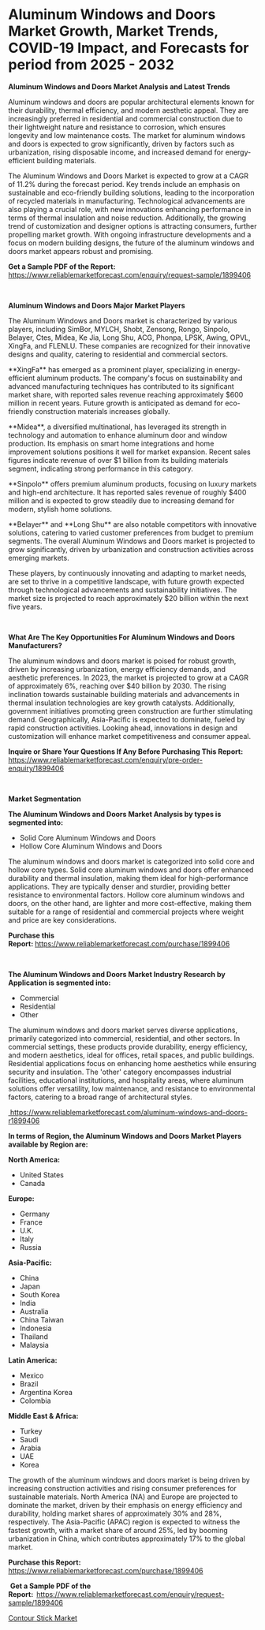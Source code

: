 <p><h1>Aluminum Windows and Doors Market Growth, Market Trends, COVID-19 Impact, and Forecasts for period from 2025 - 2032</h1></p><p><strong>Aluminum Windows and Doors Market Analysis and Latest Trends</strong></p>
<p><p>Aluminum windows and doors are popular architectural elements known for their durability, thermal efficiency, and modern aesthetic appeal. They are increasingly preferred in residential and commercial construction due to their lightweight nature and resistance to corrosion, which ensures longevity and low maintenance costs. The market for aluminum windows and doors is expected to grow significantly, driven by factors such as urbanization, rising disposable income, and increased demand for energy-efficient building materials.</p><p>The Aluminum Windows and Doors Market is expected to grow at a CAGR of 11.2% during the forecast period. Key trends include an emphasis on sustainable and eco-friendly building solutions, leading to the incorporation of recycled materials in manufacturing. Technological advancements are also playing a crucial role, with new innovations enhancing performance in terms of thermal insulation and noise reduction. Additionally, the growing trend of customization and designer options is attracting consumers, further propelling market growth. With ongoing infrastructure developments and a focus on modern building designs, the future of the aluminum windows and doors market appears robust and promising.</p></p>
<p><strong>Get a Sample PDF of the Report:&nbsp;</strong> <a href="https://www.reliablemarketforecast.com/enquiry/request-sample/1899406?utm_campaign=1102&utm_medium=2&utm_source=Github&utm_content=ia&utm_term=09022025&utm_id=aluminum-windows-and-doors">https://www.reliablemarketforecast.com/enquiry/request-sample/1899406</a></p>
<p>&nbsp;</p>
<p><strong>Aluminum Windows and Doors Major Market Players</strong></p>
<p><p>The Aluminum Windows and Doors market is characterized by various players, including SimBor, MYLCH, Shobt, Zensong, Rongo, Sinpolo, Belayer, Ctes, Midea, Ke Jia, Long Shu, ACG, Phonpa, LPSK, Awing, OPVL, XingFa, and FLENLU. These companies are recognized for their innovative designs and quality, catering to residential and commercial sectors.</p><p>**XingFa** has emerged as a prominent player, specializing in energy-efficient aluminum products. The company's focus on sustainability and advanced manufacturing techniques has contributed to its significant market share, with reported sales revenue reaching approximately $600 million in recent years. Future growth is anticipated as demand for eco-friendly construction materials increases globally.</p><p>**Midea**, a diversified multinational, has leveraged its strength in technology and automation to enhance aluminum door and window production. Its emphasis on smart home integrations and home improvement solutions positions it well for market expansion. Recent sales figures indicate revenue of over $1 billion from its building materials segment, indicating strong performance in this category.</p><p>**Sinpolo** offers premium aluminum products, focusing on luxury markets and high-end architecture. It has reported sales revenue of roughly $400 million and is expected to grow steadily due to increasing demand for modern, stylish home solutions.</p><p>**Belayer** and **Long Shu** are also notable competitors with innovative solutions, catering to varied customer preferences from budget to premium segments. The overall Aluminum Windows and Doors market is projected to grow significantly, driven by urbanization and construction activities across emerging markets.</p><p>These players, by continuously innovating and adapting to market needs, are set to thrive in a competitive landscape, with future growth expected through technological advancements and sustainability initiatives. The market size is projected to reach approximately $20 billion within the next five years.</p></p>
<p>&nbsp;</p>
<p><strong>What Are The Key Opportunities For Aluminum Windows and Doors Manufacturers?</strong></p>
<p><p>The aluminum windows and doors market is poised for robust growth, driven by increasing urbanization, energy efficiency demands, and aesthetic preferences. In 2023, the market is projected to grow at a CAGR of approximately 6%, reaching over $40 billion by 2030. The rising inclination towards sustainable building materials and advancements in thermal insulation technologies are key growth catalysts. Additionally, government initiatives promoting green construction are further stimulating demand. Geographically, Asia-Pacific is expected to dominate, fueled by rapid construction activities. Looking ahead, innovations in design and customization will enhance market competitiveness and consumer appeal.</p></p>
<p><strong>Inquire or Share Your Questions If Any Before Purchasing This Report:</strong> <a href="https://www.reliablemarketforecast.com/enquiry/pre-order-enquiry/1899406?utm_campaign=1102&utm_medium=2&utm_source=Github&utm_content=ia&utm_term=09022025&utm_id=aluminum-windows-and-doors">https://www.reliablemarketforecast.com/enquiry/pre-order-enquiry/1899406</a></p>
<p>&nbsp;</p>
<p><strong>Market Segmentation</strong></p>
<p><strong>The Aluminum Windows and Doors Market Analysis by types is segmented into:</strong></p>
<p><ul><li>Solid Core Aluminum Windows and Doors</li><li>Hollow Core Aluminum Windows and Doors</li></ul></p>
<p><p>The aluminum windows and doors market is categorized into solid core and hollow core types. Solid core aluminum windows and doors offer enhanced durability and thermal insulation, making them ideal for high-performance applications. They are typically denser and sturdier, providing better resistance to environmental factors. Hollow core aluminum windows and doors, on the other hand, are lighter and more cost-effective, making them suitable for a range of residential and commercial projects where weight and price are key considerations.</p></p>
<p><strong>Purchase this Report:&nbsp;</strong><a href="https://www.reliablemarketforecast.com/purchase/1899406?utm_campaign=1102&utm_medium=2&utm_source=Github&utm_content=ia&utm_term=09022025&utm_id=aluminum-windows-and-doors">https://www.reliablemarketforecast.com/purchase/1899406</a></p>
<p>&nbsp;</p>
<p><strong>The Aluminum Windows and Doors Market Industry Research by Application is segmented into:</strong></p>
<p><ul><li>Commercial</li><li>Residential</li><li>Other</li></ul></p>
<p><p>The aluminum windows and doors market serves diverse applications, primarily categorized into commercial, residential, and other sectors. In commercial settings, these products provide durability, energy efficiency, and modern aesthetics, ideal for offices, retail spaces, and public buildings. Residential applications focus on enhancing home aesthetics while ensuring security and insulation. The 'other' category encompasses industrial facilities, educational institutions, and hospitality areas, where aluminum solutions offer versatility, low maintenance, and resistance to environmental factors, catering to a broad range of architectural styles.</p></p>
<p><a href="https://www.reliablemarketforecast.com/aluminum-windows-and-doors-r1899406?utm_campaign=1102&utm_medium=2&utm_source=Github&utm_content=ia&utm_term=09022025&utm_id=aluminum-windows-and-doors">&nbsp;https://www.reliablemarketforecast.com/aluminum-windows-and-doors-r1899406</a></p>
<p><strong>In terms of Region, the Aluminum Windows and Doors Market Players available by Region are:</strong></p>
<p>
    <p> <strong> North America: </strong>
        <ul>
            <li>United States</li>
            <li>Canada</li>
        </ul>
        </p> 
    <p> <strong> Europe: </strong>
        <ul>
            <li>Germany</li>
            <li>France</li>
            <li>U.K.</li>
            <li>Italy</li>
            <li>Russia</li>
        </ul>
        </p> 
    <p> <strong> Asia-Pacific: </strong>
        <ul>
            <li>China</li>
            <li>Japan</li>
            <li>South Korea</li>
            <li>India</li>
            <li>Australia</li>
            <li>China Taiwan</li>
            <li>Indonesia</li>
            <li>Thailand</li>
            <li>Malaysia</li>
        </ul>
        </p> 
    <p> <strong> Latin America: </strong>
        <ul>
            <li>Mexico</li>
            <li>Brazil</li>
            <li>Argentina Korea</li>
            <li>Colombia</li>
        </ul>
        </p> 
    <p> <strong> Middle East & Africa: </strong>
        <ul>
            <li>Turkey</li>
            <li>Saudi</li>
            <li>Arabia</li>
            <li>UAE</li>
            <li>Korea</li>
        </ul>
    </p>
    </p>
<p><p>The growth of the aluminum windows and doors market is being driven by increasing construction activities and rising consumer preferences for sustainable materials. North America (NA) and Europe are projected to dominate the market, driven by their emphasis on energy efficiency and durability, holding market shares of approximately 30% and 28%, respectively. The Asia-Pacific (APAC) region is expected to witness the fastest growth, with a market share of around 25%, led by booming urbanization in China, which contributes approximately 17% to the global market.</p></p>
<p><strong>Purchase this Report: </strong><a href="https://www.reliablemarketforecast.com/purchase/1899406?utm_campaign=1102&utm_medium=2&utm_source=Github&utm_content=ia&utm_term=09022025&utm_id=aluminum-windows-and-doors">https://www.reliablemarketforecast.com/purchase/1899406</a></p>
<p>&nbsp;<strong>Get a Sample PDF of the Report:&nbsp;&nbsp;</strong><a href="https://www.reliablemarketforecast.com/enquiry/request-sample/1899406?utm_campaign=1102&utm_medium=2&utm_source=Github&utm_content=ia&utm_term=09022025&utm_id=aluminum-windows-and-doors">https://www.reliablemarketforecast.com/enquiry/request-sample/1899406</a></p>
<p><strong></strong></p>
<p><p><a href="https://github.com/vimar16th/Market-Research-Report-List-7/blob/main/contour-stick-market.md?utm_campaign=1102&utm_medium=2&utm_source=Github&utm_content=ia&utm_term=09022025&utm_id=aluminum-windows-and-doors">Contour Stick Market</a></p></p>